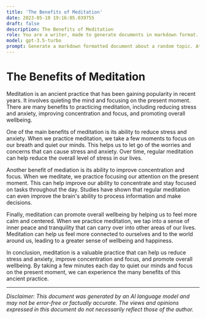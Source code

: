 ```yaml
---
title: 'The Benefits of Meditation'
date: 2023-05-10 19:16:05.039755
draft: false
description: The Benefits of Meditation
role: You are a writer, made to generate documents in markdown format. It is very important that all of the documents you generate are in valid markdown format.
model: gpt-3.5-turbo
prompt: Generate a markdown formatted document about a random topic. At the bottom, include a disclaimer explaining that the document was generated by you. The first line of the document should be the title. Make sure that the entire document is in proper markdown format, using a mix of various tags to make the document visually appealing.
---
```


# The Benefits of Meditation

Meditation is an ancient practice that has been gaining popularity in recent years. It involves quieting the mind and focusing on the present moment. There are many benefits to practicing meditation, including reducing stress and anxiety, improving concentration and focus, and promoting overall wellbeing.

One of the main benefits of meditation is its ability to reduce stress and anxiety. When we practice meditation, we take a few moments to focus on our breath and quiet our minds. This helps us to let go of the worries and concerns that can cause stress and anxiety. Over time, regular meditation can help reduce the overall level of stress in our lives.

Another benefit of mediation is its ability to improve concentration and focus. When we meditate, we practice focusing our attention on the present moment. This can help improve our ability to concentrate and stay focused on tasks throughout the day. Studies have shown that regular meditation can even improve the brain's ability to process information and make decisions.

Finally, meditation can promote overall wellbeing by helping us to feel more calm and centered. When we practice meditation, we tap into a sense of inner peace and tranquility that can carry over into other areas of our lives. Meditation can help us feel more connected to ourselves and to the world around us, leading to a greater sense of wellbeing and happiness.

In conclusion, meditation is a valuable practice that can help us reduce stress and anxiety, improve concentration and focus, and promote overall wellbeing. By taking a few minutes each day to quiet our minds and focus on the present moment, we can experience the many benefits of this ancient practice.

---

*Disclaimer: This document was generated by an AI language model and may not be error-free or factually accurate. The views and opinions expressed in this document do not necessarily reflect those of the author.*